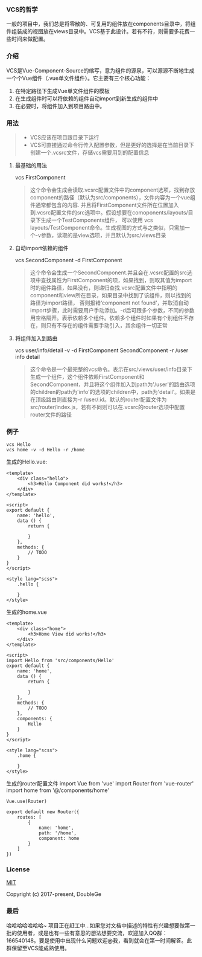 ### VCS的哲学
一般的项目中，我们总是将零散的、可复用的组件放在components目录中，将组件组装成的视图放在views目录中。VCS基于此设计。若有不符，则需要多花费一些时间来做配置。

### 介绍
VCS是Vue-Component-Source的缩写，意为组件的源泉，可以源源不断地生成一个个Vue组件（.vue单文件组件）。它主要有三个核心功能：

1. 在特定路径下生成Vue单文件组件的模板
2. 在生成组件时可以将依赖的组件自动import到新生成的组件中
3. 在必要时，将组件加入到项目路由中。


### 用法
> - VCS应该在项目跟目录下运行
> - VCS可直接通过命令行传入配置参数，但是更好的选择是在当前目录下创建一个.vcsrc文件，存储vcs需要用到的配置信息

1. 最基础的用法

    vcs FirstComponent 
    > 这个命令会生成会读取.vcsrc配置文件中的component选项，找到存放component的路径（默认为src/components），文件内容为一个vue组件通常都包含的内容. 并且将FirstComponent文件所在位置加入到.vcsrc配置文件的src选项中。假设想要在comoponents/layouts/目录下生成一个TestComponents组件， 可以使用 vcs layouts/TestComponent命令。生成视图的方式与之类似，只需加一个-v参数，读取的是view选项，并且默认为src/views目录

2. 自动import依赖的组件

    vcs SecondComponent -d FirstComponent
    > 这个命令会生成一个SecondComponent.并且会在.vcsrc配置的src选项中查找属性为FirstComponent的项，如果找到，则取其值为import时的组件路径，如果没有，则递归查找.vcsrc配置文件中指明的component和view所在目录，如果目录中找到了该组件，则以找到的路径为import路径， 否则报错‘component not found’，并取消自动import步骤，此时需要用户手动添加。-d后可跟多个参数，不同的参数用空格隔开。表示依赖多个组件。依赖多个组件时如果有个别组件不存在，则只有不存在的组件需要手动引入，其余组件一切正常

3. 将组件加入到路由

    vcs user/info/detail -v -d FirstComponent SecondComponent -r /user info detail

    > 这个命令是一个最完整的vcs命令。表示在src/views/user/info目录下生成一个组件，这个组件依赖FirstComponent和SecondComponent，并且将这个组件加入到path为'/user'的路由选项的children的path为'info'的选项的children中，path为'detail'。如果是在顶级路由则直接为-r /user/:id。默认的router配置文件为src/router/index.js，若有不同则可以在.vcsrc的router选项中配置router文件的路径

### 例子
    
    vcs Hello
    vcs home -v -d Hello -r /home

生成的Hello.vue:

    <template>
        <div class="hello">
            <h3>Hello Component did works!</h3>
        </div>
    </template>

    <script>
    export default {
        name: 'hello',
        data () {
            return {

            }
        },
        methods: {
            // TODO
        }
    }
    </script>

    <style lang="scss">
        .hello {

        }
    </style>

生成的home.vue

    <template>
        <div class="home">
            <h3>Home View did works!</h3>
        </div>
    </template>

    <script>
    import Hello from 'src/components/Hello'
    export default {
        name: 'home',
        data () {
            return {

            }
        },
        methods: {
            // TODO
        },
        components: {
            Hello
        }
    }
    </script>

    <style lang="scss">
        .home {

        }
    </style>

生成的router配置文件
    import Vue from 'vue'
    import Router from 'vue-router'
    import home from '@/components/home'

    Vue.use(Router)

    export default new Router({
        routes: [
            {
                name: 'home',
                path: '/home',
                component: home
            }
        ]
    })

### License
[MIT](http://opensource.org/licenses/MIT)

Copyright (c) 2017-present, DoubleGe

### 最后
哈哈哈哈哈哈哈~ 项目正在赶工中...如果您对文档中描述的特性有兴趣想要做第一批的使用者，或是也有一些有意思的想法想要交流，欢迎加入QQ群：166540148。要是使用中出现什么问题欢迎@我，看到就会在第一时间解答。此群保留至VCS能成熟使用。